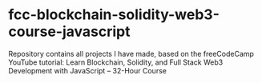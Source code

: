 # fcc-blockchain-solidity-web3-course-javascript
Repository contains all projects I have made, based on the freeCodeCamp YouTube tutorial: Learn Blockchain, Solidity, and Full Stack Web3 Development with JavaScript – 32-Hour Course
